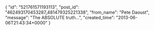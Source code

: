  {
   "id": "521761571193113",
   "post_id": "462493170453287_481479325221338",
   "from_name": "Pete Daoust",
   "message": "The ABSOLUTE truth...",
   "created_time": "2013-06-06T21:43:34+0000"
 }
